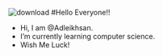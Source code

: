 ![download](https://github.com/user-attachments/assets/79b4f8e5-bd2e-413d-b9e8-1b3b94ff0ff3)
#Hello Everyone!!
- Hi, I am @Adleikhsan. 
- I’m currently learning computer science. 
- Wish Me Luck!
